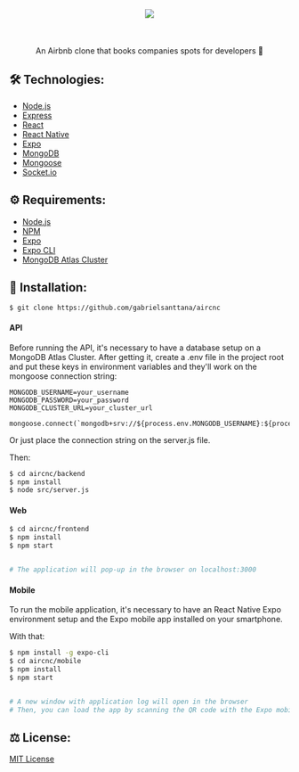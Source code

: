 <div align="center" style="margin-bottom: 50px">
  <img src="https://github.com/gabrielsanttana/aircnc/blob/master/mobile/assets/logo.png?raw=true)"/>
</div>

###

<p align="center">An Airbnb clone that books companies spots for developers 🏢</p>

## 🛠️ Technologies:

<ul>
  <li><a href="https://nodejs.org/en/">Node.js</a></li>
  <li><a href="https://expressjs.com/">Express</a></li>
  <li><a href="https://reactjs.org/">React</a></li>
  <li><a href="https://reactnative.dev/">React Native</a></li>
  <li><a href="https://expo.io/">Expo</a></li>
  <li><a href="https://www.mongodb.com/">MongoDB</a></li>
  <li><a href="https://mongoosejs.com/">Mongoose</a></li>
  <li><a href="https://socket.io/">Socket.io</a></li>
</ul>

## ⚙️ Requirements:

<ul>
  <li><a href="https://nodejs.org/en/">Node.js</a></li>
  <li><a href="https://www.npmjs.com/">NPM</a></li>
  <li><a href="https://expo.io/">Expo</a></li>
  <li><a href="https://expo.io/">Expo CLI</a></li>
  <li><a href="https://www.mongodb.com/cloud/atlas">MongoDB Atlas Cluster</a></li>
</ul>

## 🚀 Installation:

```
$ git clone https://github.com/gabrielsanttana/aircnc
```

#### API

Before running the API, it's necessary to have a database setup on a MongoDB Atlas Cluster. After getting it, create a .env file in the project root and put these keys in environment variables and they'll work on the mongoose connection string:

```
MONGODB_USERNAME=your_username
MONGODB_PASSWORD=your_password
MONGODB_CLUSTER_URL=your_cluster_url
```

```
mongoose.connect(`mongodb+srv://${process.env.MONGODB_USERNAME}:${process.env.MONGODB_PASSWORD}@${process.env.MONGODB_CLUSTER_URL}/aircnc`)
```

Or just place the connection string on the server.js file.

Then:

```bash
$ cd aircnc/backend
$ npm install
$ node src/server.js
```

#### Web

```bash
$ cd aircnc/frontend
$ npm install
$ npm start 


# The application will pop-up in the browser on localhost:3000
```

#### Mobile

To run the mobile application, it's necessary to have an React Native Expo environment setup and the Expo mobile app installed on your smartphone. 

With that:

```bash
$ npm install -g expo-cli
$ cd aircnc/mobile
$ npm install
$ npm start


# A new window with application log will open in the browser
# Then, you can load the app by scanning the QR code with the Expo mobile app or by using the local URL
```

## ⚖️ License:

[MIT License](https://github.com/gabrielsanttana/aircnc/blob/master/LICENSE)
